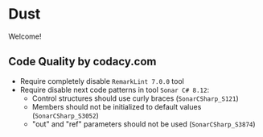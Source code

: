 # Dust

Welcome!

## Code Quality by codacy.com

- Require completely disable `RemarkLint 7.0.0` tool
- Require disable next code patterns in tool `Sonar C# 8.12`:
  - Control structures should use curly braces (`SonarCSharp_S121`)
  - Members should not be initialized to default values (`SonarCSharp_S3052`)
  - "out" and "ref" parameters should not be used (`SonarCSharp_S3874`)

